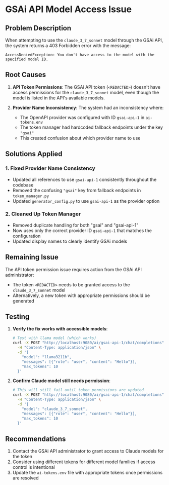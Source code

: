 # GSAi API Model Access Issue

## Problem Description

When attempting to use the `claude_3_7_sonnet` model through the GSAi API, the system returns a 403 Forbidden error with the message:
```
AccessDeniedException: You don't have access to the model with the specified model ID.
```

## Root Causes

1. **API Token Permissions**: The GSAi API token (`<REDACTED>`) doesn't have access permissions for the `claude_3_7_sonnet` model, even though the model is listed in the API's available models.

2. **Provider Name Inconsistency**: The system had an inconsistency where:
   - The OpenAPI provider was configured with ID `gsai-api-1` in `ai-tokens.env`
   - The token manager had hardcoded fallback endpoints under the key `"gsai"`
   - This created confusion about which provider name to use

## Solutions Applied

### 1. Fixed Provider Name Consistency
- Updated all references to use `gsai-api-1` consistently throughout the codebase
- Removed the confusing `"gsai"` key from fallback endpoints in `token_manager.py`
- Updated `generator_config.py` to use `gsai-api-1` as the provider option

### 2. Cleaned Up Token Manager
- Removed duplicate handling for both "gsai" and "gsai-api-1"
- Now uses only the correct provider ID `gsai-api-1` that matches the configuration
- Updated display names to clearly identify GSAi models

## Remaining Issue

The API token permission issue requires action from the GSAi API administrator:
- The token `<REDACTED>` needs to be granted access to the `claude_3_7_sonnet` model
- Alternatively, a new token with appropriate permissions should be generated

## Testing

1. **Verify the fix works with accessible models**:
   ```bash
   # Test with llama model (which works)
   curl -X POST "http://localhost:9080/ai/gsai-api-1/chat/completions" \
     -H "Content-Type: application/json" \
     -d '{
       "model": "llama3211b",
       "messages": [{"role": "user", "content": "Hello"}],
       "max_tokens": 10
     }'
   ```

2. **Confirm Claude model still needs permission**:
   ```bash
   # This will still fail until token permissions are updated
   curl -X POST "http://localhost:9080/ai/gsai-api-1/chat/completions" \
     -H "Content-Type: application/json" \
     -d '{
       "model": "claude_3_7_sonnet",
       "messages": [{"role": "user", "content": "Hello"}],
       "max_tokens": 10
     }'
   ```

## Recommendations

1. Contact the GSAi API administrator to grant access to Claude models for the token
2. Consider using different tokens for different model families if access control is intentional
3. Update the `ai-tokens.env` file with appropriate tokens once permissions are resolved